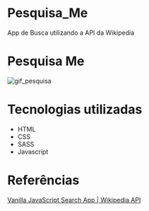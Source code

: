# Pesquisa_Me
 App de Busca utilizando a API da Wikipedia
 
 
 # Pesquisa Me
 
 ![gif_pesquisa](https://user-images.githubusercontent.com/81118959/165116765-d1c6eac9-490f-4232-a443-bb82aa4d2ee6.gif)

 
 # Tecnologias utilizadas
 * HTML
 * CSS
 * SASS
 * Javascript
 
 
 # Referências

[Vanilla JavaScript Search App | Wikipedia API](https://www.youtube.com/watch?v=Dk6Wopar10k&list=PLyMSASReZkcs2RvbzCDSPJlx-4dppjDsu&index=3)
